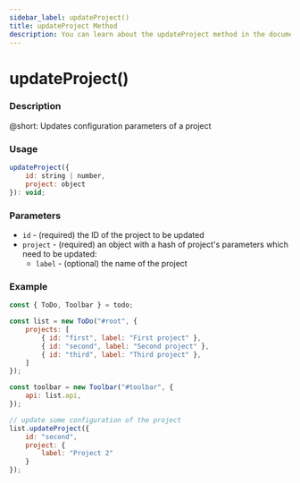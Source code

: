```yaml
---
sidebar_label: updateProject()
title: updateProject Method
description: You can learn about the updateProject method in the documentation of the DHTMLX JavaScript To Do List library. Browse developer guides and API reference, try out code examples and live demos, and download a free 30-day evaluation version of DHTMLX To Do List.
---
```


# updateProject()

### Description

@short: Updates configuration parameters of a project

### Usage

~~~js
updateProject({
    id: string | number,
    project: object
}): void;
~~~

### Parameters

- `id` - (required) the ID of the project to be updated
- `project` - (required) an object with a hash of project's parameters which need to be updated:
  - `label` - (optional) the name of the project

### Example

~~~js {16-21}
const { ToDo, Toolbar } = todo;

const list = new ToDo("#root", {
	projects: [
		{ id: "first", label: "First project" },
		{ id: "second", label: "Second project" },
		{ id: "third", label: "Third project" },
	]
});

const toolbar = new Toolbar("#toolbar", {
	api: list.api,
});

// update some configuration of the project
list.updateProject({
    id: "second",
    project: {
        label: "Project 2"
    }
});
~~~
